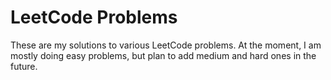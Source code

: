 # LeetCode Problems

These are my solutions to various LeetCode problems. At the moment, I am mostly doing easy problems, but plan to add medium and hard ones in the future.
